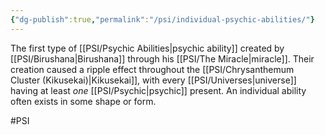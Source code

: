 ```yaml
---
{"dg-publish":true,"permalink":"/psi/individual-psychic-abilities/"}
---
```


The first type of [[PSI/Psychic Abilities\|psychic ability]] created by [[PSI/Birushana\|Birushana]] through his [[PSI/The Miracle\|miracle]]. Their creation caused a ripple effect throughout the [[PSI/Chrysanthemum Cluster (Kikusekai)\|Kikusekai]], with every [[PSI/Universes\|universe]] having at least *one* [[PSI/Psychic\|psychic]] present. An individual ability often exists in some shape or form.

#PSI 